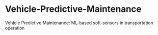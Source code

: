 # Vehicle-Predictive-Maintenance
Vehicle Predictive Maintenance: ML-based soft-sensors in transportation operation
